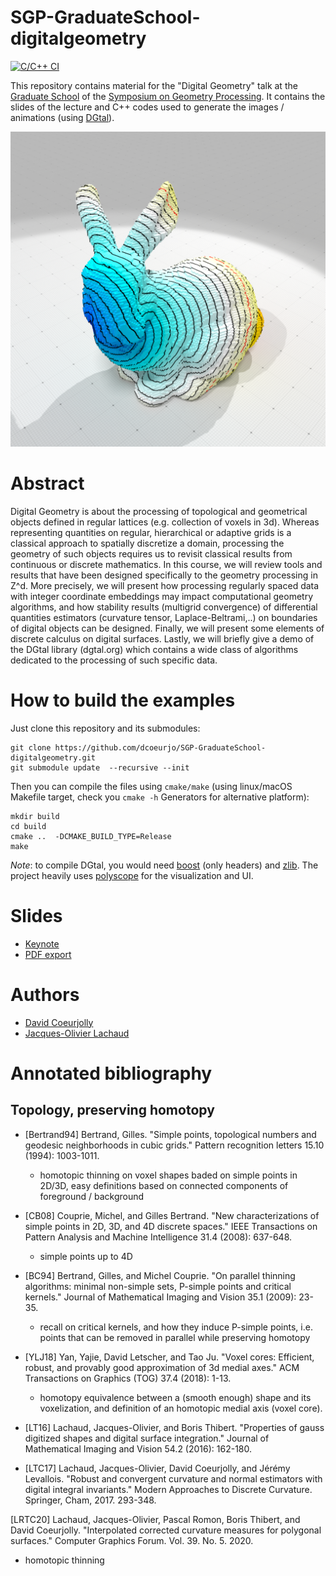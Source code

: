 # SGP-GraduateSchool-digitalgeometry
[![C/C++ CI](https://github.com/dcoeurjo/SGP-GraduateSchool-digitalgeometry/actions/workflows/c-cpp.yml/badge.svg)](https://github.com/dcoeurjo/SGP-GraduateSchool-digitalgeometry/actions/workflows/c-cpp.yml)

This repository contains material for the "Digital Geometry" talk at
the
[Graduate School](https://sgp2021.github.io/program/#graduate-school) of the
[Symposium on Geometry Processing](https://sgp2021.github.io). It
contains the slides of the lecture and C++ codes used to generate the
images / animations (using [DGtal](https://dgtal.org)).

![](https://raw.githubusercontent.com/dcoeurjo/SGP-GraduateSchool-digitalgeometry/main/img/bunny-geodesics.png)

# Abstract

Digital Geometry is about the processing of topological and geometrical objects defined in regular lattices (e.g. collection of voxels in 3d). Whereas representing quantities on regular, hierarchical or adaptive grids is a classical approach to spatially discretize a domain, processing the geometry of such objects requires us to revisit classical results from continuous or discrete mathematics. In this course, we will review tools and results that have been designed specifically to the geometry processing in Z^d. More precisely, we will present how processing regularly spaced data with integer coordinate embeddings may impact computational geometry algorithms, and how stability results (multigrid convergence) of differential quantities estimators (curvature tensor, Laplace-Beltrami,..) on boundaries of digital objects can be designed. Finally, we will present some elements of discrete calculus on digital surfaces. Lastly, we will briefly give a demo of the DGtal library (dgtal.org) which contains a wide class of algorithms dedicated to the processing of such specific data.

# How to build the examples


Just clone this repository and its submodules:

```
git clone https://github.com/dcoeurjo/SGP-GraduateSchool-digitalgeometry.git
git submodule update  --recursive --init
```


Then you can compile the files using `cmake/make` (using linux/macOS
Makefile target, check you `cmake -h` Generators for alternative platform):

```
mkdir build
cd build
cmake ..  -DCMAKE_BUILD_TYPE=Release
make
```

*Note*: to compile DGtal, you would need [boost](boost.org) (only
 headers) and  [zlib](https://www.zlib.net). The project heavily uses [polyscope](http://polyscope.run) for the visualization and UI.

# Slides

* [Keynote](https://perso.liris.cnrs.fr/david.coeurjolly/talk/digital-geometry/GraduateSchool-DigitalGeometry.key)
* [PDF export](https://perso.liris.cnrs.fr/david.coeurjolly/talk/digital-geometry/GraduateSchool-DigitalGeometry.pdf)
 
# Authors

* [David Coeurjolly](http://perso.liris.cnrs.fr/david.coeurjolly)
* [Jacques-Olivier Lachaud](http://www.lama.univ-savoie.fr/pagesmembres/lachaud/People/LACHAUD-JO/person.html)

# Annotated bibliography

## Topology, preserving homotopy

* [Bertrand94] Bertrand, Gilles. "Simple points, topological numbers and geodesic neighborhoods in cubic grids." Pattern recognition letters 15.10 (1994): 1003-1011.
  - homotopic thinning on voxel shapes baded on simple points in 2D/3D, easy definitions based on connected components of foreground / background

* [CB08] Couprie, Michel, and Gilles Bertrand. "New characterizations of simple points in 2D, 3D, and 4D discrete spaces." IEEE Transactions on Pattern Analysis and Machine Intelligence 31.4 (2008): 637-648.
  - simple points up to 4D
 
* [BC94] Bertrand, Gilles, and Michel Couprie. "On parallel thinning algorithms: minimal non-simple sets, P-simple points and critical kernels." Journal of Mathematical Imaging and Vision 35.1 (2009): 23-35.
  - recall on critical kernels, and how they induce P-simple points, i.e. points that can be removed in parallel while preserving homotopy

* [YLJ18] Yan, Yajie, David Letscher, and Tao Ju. "Voxel cores: Efficient, robust, and provably good approximation of 3d medial axes." ACM Transactions on Graphics (TOG) 37.4 (2018): 1-13.
  - homotopy equivalence between a (smooth enough) shape and its voxelization, and definition of an homotopic medial axis (voxel core).

* [LT16] Lachaud, Jacques-Olivier, and Boris Thibert. "Properties of gauss digitized shapes and digital surface integration." Journal of Mathematical Imaging and Vision 54.2 (2016): 162-180.

* [LTC17] Lachaud, Jacques-Olivier, David Coeurjolly, and Jérémy Levallois. "Robust and convergent curvature and normal estimators with digital integral invariants." Modern Approaches to Discrete Curvature. Springer, Cham, 2017. 293-348.

[LRTC20] Lachaud, Jacques-Olivier, Pascal Romon, Boris Thibert, and David Coeurjolly. "Interpolated corrected curvature measures for polygonal surfaces." Computer Graphics Forum. Vol. 39. No. 5. 2020.

- homotopic thinning
  